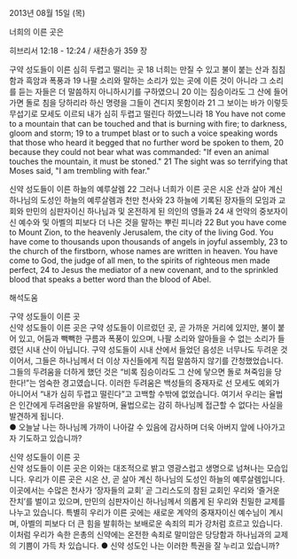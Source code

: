 2013년 08월 15일 (목)

너희의 이른 곳은



히브리서 12:18 - 12:24 / 새찬송가 359 장


구약 성도들이 이른 심히 두렵고 떨리는 곳 
18 너희는 만질 수 있고 불이 붙는 산과 침침함과 흑암과 폭풍과 19 나팔 소리와 말하는 소리가 있는 곳에 이른 것이 아니라 그 소리를 듣는 자들은 더 말씀하지 아니하시기를 구하였으니 20 이는 짐승이라도 그 산에 들어가면 돌로 침을 당하리라 하신 명령을 그들이 견디지 못함이라 21 그 보이는 바가 이렇듯 무섭기로 모세도 이르되 내가 심히 두렵고 떨린다 하였느니라
18 You have not come to a mountain that can be touched and that is burning with fire; to darkness, gloom and storm; 19 to a trumpet blast or to such a voice speaking words that those who heard it begged that no further word be spoken to them, 20 because they could not bear what was commanded: "If even an animal touches the mountain, it must be stoned." 21 The sight was so terrifying that Moses said, "I am trembling with fear."   

신약 성도들이 이른 하늘의 예루살렘
22 그러나 너희가 이른 곳은 시온 산과 살아 계신 하나님의 도성인 하늘의 예루살렘과 천만 천사와 23 하늘에 기록된 장자들의 모임과 교회와 만민의 심판자이신 하나님과 및 온전하게 된 의인의 영들과 24 새 언약의 중보자이신 예수와 및 아벨의 피보다 더 나은 것을 말하는 뿌린 피니라
22 But you have come to Mount Zion, to the heavenly Jerusalem, the city of the living God. You have come to thousands upon thousands of angels in joyful assembly, 23 to the church of the firstborn, whose names are written in heaven. You have come to God, the judge of all men, to the spirits of righteous men made perfect, 24 to Jesus the mediator of a new covenant, and to the sprinkled blood that speaks a better word than the blood of Abel.

해석도움





구약 성도들이 이른 곳  
신약 성도들이 이른 곳은 구약 성도들이 이르렀던 곳, 곧 가까운 거리에 있지만, 불이 붙어 있고, 어둠과 빽빽한 구름과 폭풍이 있으며, 나팔 소리와 알아들을 수 없는 소리가 들렸던 시내 산이 아닙니다. 구약 성도들이 시내 산에서 들었던 음성은 너무나도 두려운 것이어서, 그들은 하나님께서 더 이상 자신들에게 직접 말씀하지 않기를 간청했었습니다. 그들의 두려움을 더하게 했던 것은 “비록 짐승이라도 그 산에 닿으면 돌로 쳐죽임을 당한다!”는 엄숙한 경고였습니다. 이러한 두려움은 백성들의 중재자로 선 모세도 예외가 아니어서 “내가 심히 두렵고 떨린다”고 고백할 수밖에 없었습니다. 여기서 우리는 율법은 인간에게 두려움만을 유발하며, 율법으로는 감히 하나님께 접근할 수 없다는 사실을 발견하게 됩니다.   
● 오늘날 나는 하나님께 가까이 나아갈 수 있음에 감사하며 더욱 아버지 앞에 나아가고자 기도하고 있습니까? 

신약 성도들이 이른 곳  
신약 성도들이 이른 곳은 이와는 대조적으로 밝고 영광스럽고 생명으로 넘쳐나는 모습입니다. 우리가 이른 곳은 시온 산, 곧 살아 계신 하나님의 도성인 하늘의 예루살렘입니다. 이곳에서는 수많은 천사가 ‘장자들의 교회’ 곧 그리스도의 참된 교회인 우리와 ‘즐거운 잔치’를 벌이고 있으며, 만민의 심판자이신 하나님께서 의롭게 된 우리와 친밀한 교제를 나누고 있습니다. 특별히 우리가 이른 곳에는 새로운 계약의 중재자이신 예수님이 계시며, 아벨의 피보다 더 큰 힘을 발휘하는 보배로운 속죄의 피가 강처럼 흐르고 있습니다. 이처럼 우리가 속한 은총의 신약에는 온전한 속죄로 말미암은 당당함과 하나님과의 교제의 기쁨이 가득 차 있습니다. 
● 신약 성도인 나는 이러한 특권을 잘 누리고 있습니까?